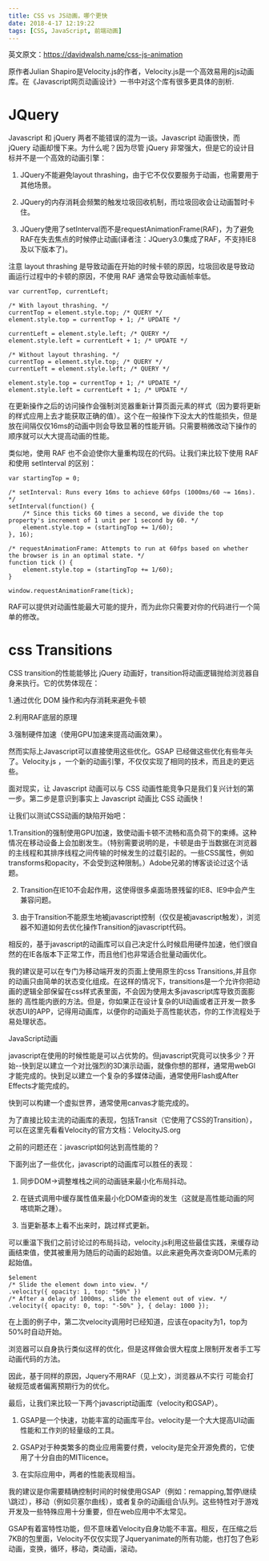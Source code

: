 ```yaml
---
title: CSS vs JS动画，哪个更快
date: 2018-4-17 12:19:22
tags: [CSS, JavaScript, 前端动画]
---
```

英文原文：https://davidwalsh.name/css-js-animation

原作者Julian Shapiro是Velocity.js的作者，Velocity.js是一个高效易用的js动画库。在《Javascript网页动画设计》一书中对这个库有很多更具体的剖析.

# JQuery

 Javascript 和 jQuery 两者不能错误的混为一谈。Javascript 动画很快，而 jQuery 动画却慢下来。为什么呢？因为尽管 jQuery 非常强大，但是它的设计目标并不是一个高效的动画引擎：

 <!-- more -->

1. JQuery不能避免layout thrashing，由于它不仅仅要服务于动画，也需要用于其他场景。

2. JQuery的内存消耗会频繁的触发垃圾回收机制，而垃圾回收会让动画暂时卡住。

3. JQuery使用了setInterval而不是requestAnimationFrame(RAF)，为了避免RAF在失去焦点的时候停止动画(译者注：JQuery3.0集成了RAF，不支持IE8及以下版本了)。

注意 layout thrashing 是导致动画在开始的时候卡顿的原因，垃圾回收是导致动画运行过程中的卡顿的原因，不使用 RAF 通常会导致动画帧率低。

```
var currentTop, currentLeft;

/* With layout thrashing. */
currentTop = element.style.top; /* QUERY */
element.style.top = currentTop + 1; /* UPDATE */

currentLeft = element.style.left; /* QUERY */
element.style.left = currentLeft + 1; /* UPDATE */

/* Without layout thrashing. */
currentTop = element.style.top; /* QUERY */
currentLeft = element.style.left; /* QUERY */

element.style.top = currentTop + 1; /* UPDATE */
element.style.left = currentLeft + 1; /* UPDATE */
```

在更新操作之后的访问操作会强制浏览器重新计算页面元素的样式（因为要将更新的样式应用上去才能获取正确的值）。这个在一般操作下没太大的性能损失，但是放在间隔仅仅16ms的动画中则会导致显著的性能开销。只需要稍微改动下操作的顺序就可以大大提高动画的性能。

类似地，使用 RAF 也不会迫使你大量重构现在的代码。让我们来比较下使用 RAF 和使用 setInterval 的区别：

```
var startingTop = 0;

/* setInterval: Runs every 16ms to achieve 60fps (1000ms/60 ~= 16ms). */
setInterval(function() {
    /* Since this ticks 60 times a second, we divide the top property's increment of 1 unit per 1 second by 60. */
    element.style.top = (startingTop += 1/60);
}, 16);

/* requestAnimationFrame: Attempts to run at 60fps based on whether the browser is in an optimal state. */
function tick () {
    element.style.top = (startingTop += 1/60);
}

window.requestAnimationFrame(tick);
```

RAF可以提供对动画性能最大可能的提升，而为此你只需要对你的代码进行一个简单的修改。

# css Transitions

CSS transition的性能能够比 jQuery 动画好，transition将动画逻辑抛给浏览器自身来执行。它的优势体现在：

1.通过优化 DOM 操作和内存消耗来避免卡顿

2.利用RAF底层的原理

3.强制硬件加速（使用GPU加速来提高动画效果）。

然而实际上Javascript可以直接使用这些优化。GSAP 已经做这些优化有些年头了。Velocity.js ，一个新的动画引擎，不仅仅实现了相同的技术，而且走的更远些。

面对现实，让 Javascript 动画可以与 CSS 动画性能竞争只是我们复兴计划的第一步。第二步是意识到事实上 Javascript 动画比 CSS 动画快！

让我们以测试CSS动画的缺陷开始吧：

1.Transition的强制使用GPU加速，致使动画卡顿不流畅和高负荷下的束缚。这种情况在移动设备上会加剧发生。（特别需要说明的是，卡顿是由于当数据在浏览器的主线程和其排序线程之间传输的时候发生的过载引起的。一些CSS属性，例如transforms和opacity，不会受到这种限制。）Adobe兄弟的博客谈论过这个话题。

2. Transition在IE10不会起作用，这使得很多桌面场景残留的IE8、IE9中会产生兼容问题。

3. 由于Transition不能原生地被javascript控制（仅仅是被javascript触发），浏览器不知道如何去优化操作Transition的javascript代码。

相反的，基于javascript的动画库可以自己决定什么时候启用硬件加速，他们很自然的在IE各版本下正常工作，而且他们也非常适合批量动画优化。

我的建议是可以在专门为移动端开发的页面上使用原生的css Transitions,并且你的动画只由简单的状态变化组成。在这样的情况下，transitions是一个允许你把动画的逻辑全部保留在css样式表里面，不会因为使用太多javascript库导致页面膨胀的 高性能内嵌的方法。但是，你如果正在设计复杂的UI动画或者正开发一款多状态UI的APP，记得用动画库，以便你的动画处于高性能状态，你的工作流程处于易处理状态。

JavaScript动画

javascript在使用的时候性能是可以占优势的。但javascript究竟可以快多少？开始--快到足以建立一个对比强烈的3D演示动画，就像你想的那样，通常用webGl才能完成的。快到足以建立一个复杂的多媒体动画，通常使用Flash或After Effects才能完成的。

快到可以构建一个虚拟世界，通常使用canvas才能完成的。

为了直接比较主流的动画库的表现，包括Transit（它使用了CSS的Transition），可以在这里先看看Velocity的官方文档：VelocityJS.org

之前的问题还在：javascript如何达到高性能的？

下面列出了一些优化，javascript的动画库可以胜任的表现：

1. 同步DOM->调整堆栈之间的动画链来最小化布局抖动。

2. 在链式调用中缓存属性值来最小化DOM查询的发生（这就是高性能动画的阿喀琉斯之踵）。

3. 当更新基本上看不出来时，跳过样式更新。

可以重温下我们之前讨论过的布局抖动，velocity.js利用这些最佳实践，来缓存动画结束值，使其被重用为随后的动画的起始值。以此来避免再次查询DOM元素的起始值。

 ```
$element
/* Slide the element down into view. */
.velocity({ opacity: 1, top: "50%" })
/* After a delay of 1000ms, slide the element out of view. */
.velocity({ opacity: 0, top: "-50%" }, { delay: 1000 });
 ```

 在上面的例子中，第二次velocity调用时已经知道，应该在opacity为1，top为50%时自动开始。

浏览器可以自身执行类似这样的优化，但是这样做会很大程度上限制开发者手工写动画代码的方法。

因此，基于同样的原因，Jquery不用RAF（见上文），浏览器从不实行 可能会打破规范或者偏离预期行为的优化。

最后，让我们来比较一下两个javascript动画库（velocity和GSAP）。

1. GSAP是一个快速，功能丰富的动画库平台。velocity是一个大大提高UI动画性能和工作刘的轻量级的工具。

2. GSAP对于种类繁多的商业应用需要付费，velocity是完全开源免费的，它使用了十分自由的MITlicence。

3. 在实际应用中，两者的性能表现相当。

我的建议是你需要精确控制时间的时候使用GSAP（例如：remapping,暂停\继续\跳过），移动（例如贝塞尔曲线），或者复杂的动画组合\队列。这些特性对于游戏开发及一些特殊应用十分重要，但在web应用中不太常见。

GSAP有着富特性功能，但不意味着Velocity自身功能不丰富。相反，在压缩之后7KB的包里面，Velocity不仅仅实现了Jqueryanimate的所有功能，也打包了色彩动画，变换，循环，移动，类动画，滚动。
